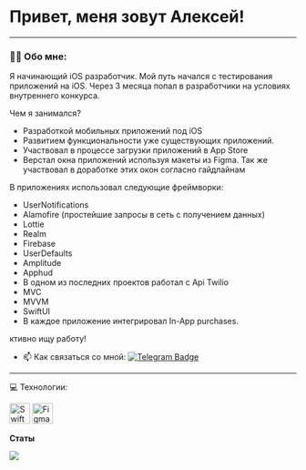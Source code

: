
# Привет, меня зовут Алексей!

---

### :man_technologist: Обо мне:

Я начинающий iOS разработчик. Мой путь начался с тестирования приложений на iOS. Через 3 месяца попал в разработчики на условиях внутреннего конкурса. 

Чем я занимался?

- Разработкой мобильных приложений под iOS
- Развитием функциональности уже существующих приложений.
- Участвовал в процессе загрузки приложений в App Store
- Верстал окна приложений используя макеты из Figma. Так же участвовал в доработке этих окон согласно гайдлайнам

В приложениях использовал следующие фреймворки:
- UserNotifications
- Alamofire (простейшие запросы в сеть с получением данных)
- Lottie
- Realm
- Firebase
- UserDefaults
- Amplitude
- Apphud
- В одном из последних проектов работал с Api Twilio
- MVC 
- MVVM
- SwiftUI
- В каждое приложение интегрировал In-App purchases.

ктивно ищу работу!

- :mailbox: Как связаться со мной: [![Telegram Badge](https://img.shields.io/badge/-blue?style=flat&logo=Telegram&logoColor=white)](https://t.me/cosmogrvve)

---



 💻 Технологии:

<p align="left">
<a href="https://developer.apple.com/swift/" target="_blank" rel="noreferrer"><img src="https://raw.githubusercontent.com/danielcranney/readme-generator/main/public/icons/skills/swift-colored.svg" width="36" height="36" alt="Swift" /></a>
<a href="https://www.figma.com/" target="_blank" rel="noreferrer"><img src="https://raw.githubusercontent.com/danielcranney/readme-generator/main/public/icons/skills/figma-colored.svg" width="36" height="36" alt="Figma" /></a>
</p>



<b>Статы</b>

<a href="http://www.github.com/cosmograve"><img src="https://github-readme-streak-stats.herokuapp.com/?user=cosmograve&stroke=ffffff&background=1c1917&ring=0891b2&fire=0891b2&currStreakNum=ffffff&currStreakLabel=0891b2&sideNums=ffffff&sideLabels=ffffff&dates=ffffff&hide_border=true" /></a>
